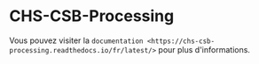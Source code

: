 # CHS-CSB-Processing

Vous pouvez visiter la `documentation <https://chs-csb-processing.readthedocs.io/fr/latest/>` pour plus d'informations.
